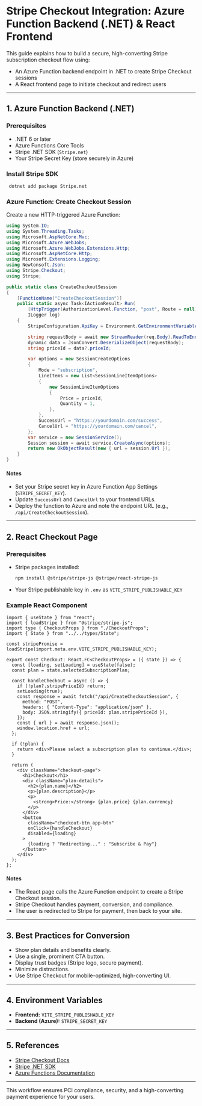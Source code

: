 # Stripe Checkout Integration: Azure Function Backend (.NET) & React Frontend

This guide explains how to build a secure, high-converting Stripe subscription checkout flow using:
- An Azure Function backend endpoint in .NET to create Stripe Checkout sessions
- A React frontend page to initiate checkout and redirect users

---

## 1. Azure Function Backend (.NET)

### Prerequisites
- .NET 6 or later
- Azure Functions Core Tools
- Stripe .NET SDK (`Stripe.net`)
- Your Stripe Secret Key (store securely in Azure)

### Install Stripe SDK
```sh
 dotnet add package Stripe.net
```

### Azure Function: Create Checkout Session
Create a new HTTP-triggered Azure Function:

```csharp
using System.IO;
using System.Threading.Tasks;
using Microsoft.AspNetCore.Mvc;
using Microsoft.Azure.WebJobs;
using Microsoft.Azure.WebJobs.Extensions.Http;
using Microsoft.AspNetCore.Http;
using Microsoft.Extensions.Logging;
using Newtonsoft.Json;
using Stripe.Checkout;
using Stripe;

public static class CreateCheckoutSession
{
    [FunctionName("CreateCheckoutSession")]
    public static async Task<IActionResult> Run(
        [HttpTrigger(AuthorizationLevel.Function, "post", Route = null)] HttpRequest req,
        ILogger log)
    {
        StripeConfiguration.ApiKey = Environment.GetEnvironmentVariable("STRIPE_SECRET_KEY");

        string requestBody = await new StreamReader(req.Body).ReadToEndAsync();
        dynamic data = JsonConvert.DeserializeObject(requestBody);
        string priceId = data?.priceId;

        var options = new SessionCreateOptions
        {
            Mode = "subscription",
            LineItems = new List<SessionLineItemOptions>
            {
                new SessionLineItemOptions
                {
                    Price = priceId,
                    Quantity = 1,
                },
            },
            SuccessUrl = "https://yourdomain.com/success",
            CancelUrl = "https://yourdomain.com/cancel",
        };
        var service = new SessionService();
        Session session = await service.CreateAsync(options);
        return new OkObjectResult(new { url = session.Url });
    }
}
```

#### Notes
- Set your Stripe secret key in Azure Function App Settings (`STRIPE_SECRET_KEY`).
- Update `SuccessUrl` and `CancelUrl` to your frontend URLs.
- Deploy the function to Azure and note the endpoint URL (e.g., `/api/CreateCheckoutSession`).

---

## 2. React Checkout Page

### Prerequisites
- Stripe packages installed:
  ```sh
  npm install @stripe/stripe-js @stripe/react-stripe-js
  ```
- Your Stripe publishable key in `.env` as `VITE_STRIPE_PUBLISHABLE_KEY`

### Example React Component

```tsx
import { useState } from "react";
import { loadStripe } from "@stripe/stripe-js";
import type { CheckoutProps } from "./CheckoutProps";
import { State } from "../../types/State";

const stripePromise = loadStripe(import.meta.env.VITE_STRIPE_PUBLISHABLE_KEY);

export const Checkout: React.FC<CheckoutProps> = ({ state }) => {
  const [loading, setLoading] = useState(false);
  const plan = state.selectedSubscriptionPlan;

  const handleCheckout = async () => {
    if (!plan?.stripePriceId) return;
    setLoading(true);
    const response = await fetch("/api/CreateCheckoutSession", {
      method: "POST",
      headers: { "Content-Type": "application/json" },
      body: JSON.stringify({ priceId: plan.stripePriceId }),
    });
    const { url } = await response.json();
    window.location.href = url;
  };

  if (!plan) {
    return <div>Please select a subscription plan to continue.</div>;
  }

  return (
    <div className="checkout-page">
      <h1>Checkout</h1>
      <div className="plan-details">
        <h2>{plan.name}</h2>
        <p>{plan.description}</p>
        <p>
          <strong>Price:</strong> {plan.price} {plan.currency}
        </p>
      </div>
      <button
        className="checkout-btn app-btn"
        onClick={handleCheckout}
        disabled={loading}
      >
        {loading ? "Redirecting..." : "Subscribe & Pay"}
      </button>
    </div>
  );
};
```

#### Notes
- The React page calls the Azure Function endpoint to create a Stripe Checkout session.
- Stripe Checkout handles payment, conversion, and compliance.
- The user is redirected to Stripe for payment, then back to your site.

---

## 3. Best Practices for Conversion
- Show plan details and benefits clearly.
- Use a single, prominent CTA button.
- Display trust badges (Stripe logo, secure payment).
- Minimize distractions.
- Use Stripe Checkout for mobile-optimized, high-converting UI.

---

## 4. Environment Variables
- **Frontend:** `VITE_STRIPE_PUBLISHABLE_KEY`
- **Backend (Azure):** `STRIPE_SECRET_KEY`

---

## 5. References
- [Stripe Checkout Docs](https://stripe.com/docs/payments/checkout)
- [Stripe .NET SDK](https://github.com/stripe/stripe-dotnet)
- [Azure Functions Documentation](https://learn.microsoft.com/en-us/azure/azure-functions/)

---

This workflow ensures PCI compliance, security, and a high-converting payment experience for your users.
